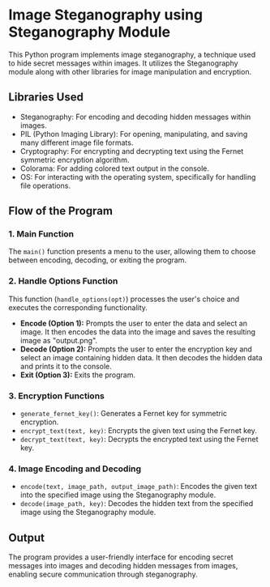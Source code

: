 # Image Steganography using Steganography Module

This Python program implements image steganography, a technique used to hide secret messages within images. It utilizes the Steganography module along with other libraries for image manipulation and encryption.

## Libraries Used
- Steganography: For encoding and decoding hidden messages within images.
- PIL (Python Imaging Library): For opening, manipulating, and saving many different image file formats.
- Cryptography: For encrypting and decrypting text using the Fernet symmetric encryption algorithm.
- Colorama: For adding colored text output in the console.
- OS: For interacting with the operating system, specifically for handling file operations.

## Flow of the Program

### 1. Main Function
The `main()` function presents a menu to the user, allowing them to choose between encoding, decoding, or exiting the program.

### 2. Handle Options Function
This function (`handle_options(opt)`) processes the user's choice and executes the corresponding functionality.

- **Encode (Option 1):** Prompts the user to enter the data and select an image. It then encodes the data into the image and saves the resulting image as "output.png".
- **Decode (Option 2):** Prompts the user to enter the encryption key and select an image containing hidden data. It then decodes the hidden data and prints it to the console.
- **Exit (Option 3):** Exits the program.

### 3. Encryption Functions
- `generate_fernet_key()`: Generates a Fernet key for symmetric encryption.
- `encrypt_text(text, key)`: Encrypts the given text using the Fernet key.
- `decrypt_text(text, key)`: Decrypts the encrypted text using the Fernet key.

### 4. Image Encoding and Decoding
- `encode(text, image_path, output_image_path)`: Encodes the given text into the specified image using the Steganography module.
- `decode(image_path, key)`: Decodes the hidden text from the specified image using the Steganography module.

## Output
The program provides a user-friendly interface for encoding secret messages into images and decoding hidden messages from images, enabling secure communication through steganography.
